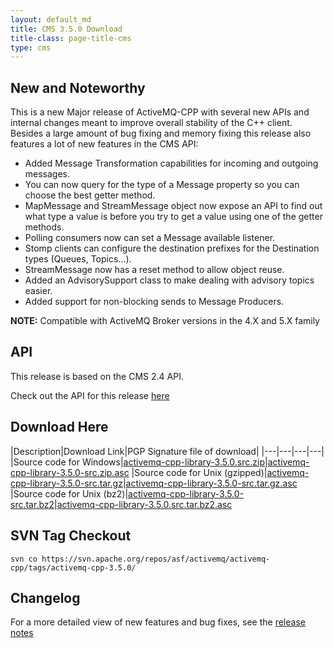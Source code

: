 ```yaml
---
layout: default_md
title: CMS 3.5.0 Download
title-class: page-title-cms
type: cms
---
```


New and Noteworthy
------------------

This is a new Major release of ActiveMQ-CPP with several new APIs and internal changes meant to improve overall stability of the C++ client. Besides a large amount of bug fixing and memory fixing this release also features a lot of new features in the CMS API:

*   Added Message Transformation capabilities for incoming and outgoing messages.
*   You can now query for the type of a Message property so you can choose the best getter method.
*   MapMessage and StreamMessage object now expose an API to find out what type a value is before you try to get a value using one of the getter methods.
*   Polling consumers now can set a Message available listener.
*   Stomp clients can configure the destination prefixes for the Destination types (Queues, Topics...).
*   StreamMessage now has a reset method to allow object reuse.
*   Added an AdvisorySupport class to make dealing with advisory topics easier.
*   Added support for non-blocking sends to Message Producers.  

**NOTE:** Compatible with ActiveMQ Broker versions in the 4.X and 5.X family

API
---

This release is based on the CMS 2.4 API.

Check out the API for this release [here](http://activemq.apache.org/cms/api_docs/activemqcpp-3.4.0/html)

Download Here
-------------

|Description|Download Link|PGP Signature file of download|
|---|---|---|---|
|Source code for Windows|[activemq-cpp-library-3.5.0.src.zip](http://archive.apache.org/dist/activemq/activemq-cpp/source/activemq-cpp-library-3.5.0-src.zip)|[activemq-cpp-library-3.5.0-src.zip.asc](http://archive.apache.org/dist/activemq/activemq-cpp/source/activemq-cpp-library-3.5.0-src.zip.asc)
|Source code for Unix (gzipped)|[activemq-cpp-library-3.5.0-src.tar.gz](http://archive.apache.org/dist/activemq/activemq-cpp/source/activemq-cpp-library-3.5.0-src.tar.gz)|[activemq-cpp-library-3.5.0-src.tar.gz.asc](http://archive.apache.org/dist/activemq/activemq-cpp/source/activemq-cpp-library-3.5.0-src.tar.gz.asc)
|Source code for Unix (bz2)|[activemq-cpp-library-3.5.0-src.tar.bz2](http://archive.apache.org/dist/activemq/activemq-cpp/source/activemq-cpp-library-3.5.0-src.tar.bz2)|[activemq-cpp-library-3.5.0.src.tar.bz2.asc](http://archive.apache.org/dist/activemq/activemq-cpp/source/activemq-cpp-library-3.5.0-src.tar.bz2.asc)

SVN Tag Checkout
----------------
```
svn co https://svn.apache.org/repos/asf/activemq/activemq-cpp/tags/activemq-cpp-3.5.0/
```

Changelog
---------

For a more detailed view of new features and bug fixes, see the [release notes](https://issues.apache.org/jira/secure/ReleaseNote.jspa?projectId=12311207&version=12316380)


